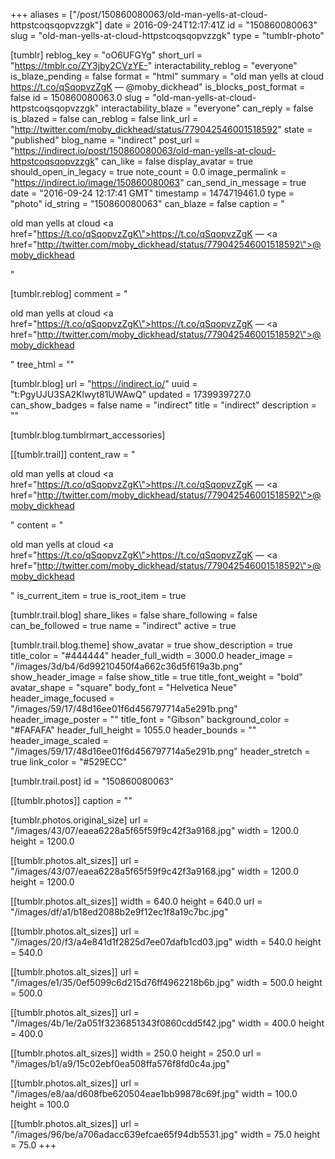 +++
aliases = ["/post/150860080063/old-man-yells-at-cloud-httpstcoqsqopvzzgk"]
date = 2016-09-24T12:17:41Z
id = "150860080063"
slug = "old-man-yells-at-cloud-httpstcoqsqopvzzgk"
type = "tumblr-photo"

[tumblr]
reblog_key = "oO6UFGYg"
short_url = "https://tmblr.co/ZY3jby2CVzYE-"
interactability_reblog = "everyone"
is_blaze_pending = false
format = "html"
summary = "old man yells at cloud https://t.co/qSqopvzZgK — @moby_dickhead"
is_blocks_post_format = false
id = 150860080063.0
slug = "old-man-yells-at-cloud-httpstcoqsqopvzzgk"
interactability_blaze = "everyone"
can_reply = false
is_blazed = false
can_reblog = false
link_url = "http://twitter.com/moby_dickhead/status/779042546001518592"
state = "published"
blog_name = "indirect"
post_url = "https://indirect.io/post/150860080063/old-man-yells-at-cloud-httpstcoqsqopvzzgk"
can_like = false
display_avatar = true
should_open_in_legacy = true
note_count = 0.0
image_permalink = "https://indirect.io/image/150860080063"
can_send_in_message = true
date = "2016-09-24 12:17:41 GMT"
timestamp = 1474719461.0
type = "photo"
id_string = "150860080063"
can_blaze = false
caption = "<p>old man yells at cloud <a href=\"https://t.co/qSqopvzZgK\">https://t.co/qSqopvzZgK</a> — <a href=\"http://twitter.com/moby_dickhead/status/779042546001518592\">@moby_dickhead</a></p>"

[tumblr.reblog]
comment = "<p>old man yells at cloud <a href=\"https://t.co/qSqopvzZgK\">https://t.co/qSqopvzZgK</a> — <a href=\"http://twitter.com/moby_dickhead/status/779042546001518592\">@moby_dickhead</a></p>"
tree_html = ""

[tumblr.blog]
url = "https://indirect.io/"
uuid = "t:PgyUJU3SA2Klwyt81UWAwQ"
updated = 1739939727.0
can_show_badges = false
name = "indirect"
title = "indirect"
description = ""

[tumblr.blog.tumblrmart_accessories]

[[tumblr.trail]]
content_raw = "<p>old man yells at cloud <a href=\"https://t.co/qSqopvzZgK\">https://t.co/qSqopvzZgK</a> — <a href=\"http://twitter.com/moby_dickhead/status/779042546001518592\">@moby_dickhead</a></p>"
content = "<p>old man yells at cloud <a href=\"https://t.co/qSqopvzZgK\">https://t.co/qSqopvzZgK</a> &mdash; <a href=\"http://twitter.com/moby_dickhead/status/779042546001518592\">@moby_dickhead</a></p>"
is_current_item = true
is_root_item = true

[tumblr.trail.blog]
share_likes = false
share_following = false
can_be_followed = true
name = "indirect"
active = true

[tumblr.trail.blog.theme]
show_avatar = true
show_description = true
title_color = "#444444"
header_full_width = 3000.0
header_image = "/images/3d/b4/6d99210450f4a662c36d5f619a3b.png"
show_header_image = false
show_title = true
title_font_weight = "bold"
avatar_shape = "square"
body_font = "Helvetica Neue"
header_image_focused = "/images/59/17/48d16ee01f6d456797714a5e291b.png"
header_image_poster = ""
title_font = "Gibson"
background_color = "#FAFAFA"
header_full_height = 1055.0
header_bounds = ""
header_image_scaled = "/images/59/17/48d16ee01f6d456797714a5e291b.png"
header_stretch = true
link_color = "#529ECC"

[tumblr.trail.post]
id = "150860080063"

[[tumblr.photos]]
caption = ""

[tumblr.photos.original_size]
url = "/images/43/07/eaea6228a5f65f59f9c42f3a9168.jpg"
width = 1200.0
height = 1200.0

[[tumblr.photos.alt_sizes]]
url = "/images/43/07/eaea6228a5f65f59f9c42f3a9168.jpg"
width = 1200.0
height = 1200.0

[[tumblr.photos.alt_sizes]]
width = 640.0
height = 640.0
url = "/images/df/a1/b18ed2088b2e9f12ec1f8a19c7bc.jpg"

[[tumblr.photos.alt_sizes]]
url = "/images/20/f3/a4e841d1f2825d7ee07dafb1cd03.jpg"
width = 540.0
height = 540.0

[[tumblr.photos.alt_sizes]]
url = "/images/e1/35/0ef5099c6d215d76ff4962218b6b.jpg"
width = 500.0
height = 500.0

[[tumblr.photos.alt_sizes]]
url = "/images/4b/1e/2a051f3236851343f0860cdd5f42.jpg"
width = 400.0
height = 400.0

[[tumblr.photos.alt_sizes]]
width = 250.0
height = 250.0
url = "/images/b1/a9/15c02ebf0ea508ffa576f8fd0c4a.jpg"

[[tumblr.photos.alt_sizes]]
url = "/images/e8/aa/d608fbe620504eae1bb99878c69f.jpg"
width = 100.0
height = 100.0

[[tumblr.photos.alt_sizes]]
url = "/images/96/be/a706adacc639efcae65f94db5531.jpg"
width = 75.0
height = 75.0
+++
